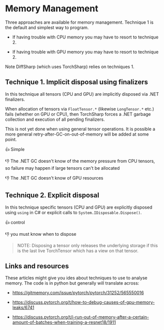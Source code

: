 # Memory Management

Three approaches are available for memory management. Technique 1 is the default and simplest way to program.

- If having trouble with CPU memory you may have to resort to technique 2.

- If having trouble with GPU memory you may have to resort to technique 2.

Note DiffSharp (which uses TorchSharp) relies on techniques 1.

## Technique 1. Implicit disposal using finalizers

In this technique all tensors (CPU and GPU) are implicitly disposed via .NET finalizers.

When allocation of tensors via `FloatTensor.*` (likewise `LongTensor.*` etc.) fails (whether on GPU or CPU),
then TorchSharp forces a .NET garbage collection and execution of all pending finalizers.

This is not yet done when using general tensor operations.  It is possible a more general retry-after-GC-on-out-of-memory will be added at some point.

👍 Simple

👎 The .NET GC doesn't know of the memory pressure from CPU tensors, so failure may happen if large tensors can't be allocated

👎 The .NET GC doesn't know of GPU resources

## Technique 2. Explicit disposal

In this technique specific tensors (CPU and GPU) are explicitly disposed
using `using` in C# or explicit calls to `System.IDisposable.Dispose()`.

👍 control

👎 you must know when to dispose

> NOTE: Disposing a tensor only releases the underlying storage if this is the last
> live TorchTensor which has a view on that tensor.

## Links and resources

These articles might give you ides about techniques to use to analyse memory. The code is in python but generally will translate across:

* https://gitmemory.com/issue/pytorch/pytorch/31252/565550016

* https://discuss.pytorch.org/t/how-to-debug-causes-of-gpu-memory-leaks/6741

* https://discuss.pytorch.org/t/i-run-out-of-memory-after-a-certain-amount-of-batches-when-training-a-resnet18/1911

